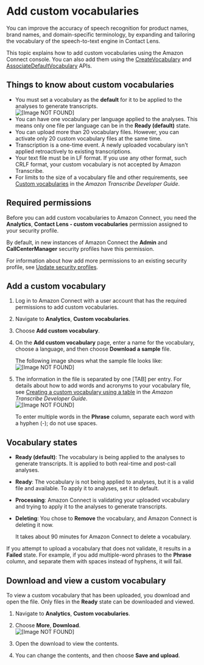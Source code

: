 # Add custom vocabularies<a name="add-custom-vocabulary"></a>

You can improve the accuracy of speech recognition for product names, brand names, and domain\-specific terminology, by expanding and tailoring the vocabulary of the speech\-to\-text engine in Contact Lens\. 

This topic explains how to add custom vocabularies using the Amazon Connect console\. You can also add them using the [CreateVocabulary](https://docs.aws.amazon.com/connect/latest/APIReference/API_CreateVocabulary.html) and [AssociateDefaultVocabulary](https://docs.aws.amazon.com/connect/latest/APIReference/API_AssociateDefaultVocabulary.html) APIs\. 

## Things to know about custom vocabularies<a name="things-to-know-about-cust-vocab"></a>
+ You must set a vocabulary as the **default** for it to be applied to the analyses to generate transcripts\.  
![\[Image NOT FOUND\]](http://docs.aws.amazon.com/connect/latest/adminguide/images/contact-lens-custom-vocab-default.png)
+ You can have one vocabulary per language applied to the analyses\. This means only one file per language can be in the **Ready \(default\)** state\.
+ You can upload more than 20 vocabulary files\. However, you can activate only 20 custom vocabulary files at the same time\.
+ Transcription is a one\-time event\. A newly uploaded vocabulary isn't applied retroactively to existing transcriptions\.
+ Your text file must be in LF format\. If you use any other format, such CRLF format, your custom vocabulary is not accepted by Amazon Transcribe\.
+ For limits to the size of a vocabulary file and other requirements, see [Custom vocabularies](https://docs.aws.amazon.com/transcribe/latest/dg/custom-vocabulary.html) in the *Amazon Transcribe Developer Guide*\.

## Required permissions<a name="add-custom-vocabulary-permissions"></a>

Before you can add custom vocabularies to Amazon Connect, you need the **Analytics**, **Contact Lens \- custom vocabularies** permission assigned to your security profile\.

By default, in new instances of Amazon Connect the **Admin** and **CallCenterManager** security profiles have this permission\.

For information about how add more permissions to an existing security profile, see [Update security profiles](update-security-profiles.md)\.

## Add a custom vocabulary<a name="how-to-add-custom-vocabulary"></a>

1. Log in to Amazon Connect with a user account that has the required permissions to add custom vocabularies\.

1. Navigate to **Analytics**, **Custom vocabularies**\.

1. Choose **Add custom vocabulary**\.

1. On the **Add custom vocabulary** page, enter a name for the vocabulary, choose a language, and then choose **Download a sample** file\.

   The following image shows what the sample file looks like:  
![\[Image NOT FOUND\]](http://docs.aws.amazon.com/connect/latest/adminguide/images/contact-lens-custom-vocab-header.png)

1. The information in the file is separated by one \[TAB\] per entry\. For details about how to add words and acronyms to your vocabulary file, see [Creating a custom vocabulary using a table](https://docs.aws.amazon.com/transcribe/latest/dg/custom-vocabulary-create-table.html) in the *Amazon Transcribe Developer Guide*\.  
![\[Image NOT FOUND\]](http://docs.aws.amazon.com/connect/latest/adminguide/images/contact-lens-custom-vocab-phrase-column.png)

   To enter multiple words in the **Phrase** column, separate each word with a hyphen \(\-\); do not use spaces\. 

## Vocabulary states<a name="about-cust-vocab-states"></a>
+ **Ready \(default\)**: The vocabulary is being applied to the analyses to generate transcripts\. It is applied to both real\-time and post\-call analyses\.
+ **Ready**: The vocabulary is not being applied to analyses, but it is a valid file and available\. To apply it to analyses, set it to default\. 
+ **Processing**: Amazon Connect is validating your uploaded vocabulary and trying to apply it to the analyses to generate transcripts\.
+ **Deleting**: You chose to **Remove** the vocabulary, and Amazon Connect is deleting it now\. 

  It takes about 90 minutes for Amazon Connect to delete a vocabulary\.

If you attempt to upload a vocabulary that does not validate, it results in a **Failed** state\. For example, if you add multiple\-word phrases to the **Phrase** column, and separate them with spaces instead of hyphens, it will fail\. 

## Download and view a custom vocabulary<a name="view-custom-vocabulary"></a>

To view a custom vocabulary that has been uploaded, you download and open the file\. Only files in the **Ready** state can be downloaded and viewed\.

1. Navigate to **Analytics**, **Custom vocabularies**\.

1. Choose **More**, **Download**\.  
![\[Image NOT FOUND\]](http://docs.aws.amazon.com/connect/latest/adminguide/images/contact-lens-custom-vocab-download.png)

1. Open the download to view the contents\.

1. You can change the contents, and then choose **Save and upload**\. 